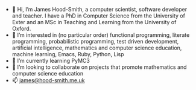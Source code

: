 - 👋 Hi, I’m James Hood-Smith, a computer scientist, software developer and teacher. I have a PhD in Computer Science from the University of Exter and an MSc in Teaching and Learning from the University of Oxford.
- 👀 I’m interested in (no particular order) functional programming, literate programming, probabilistic programming, test driven development, artificial intelligence, mathematics and computer science education, machine learning, Emacs, Ruby, Python, Lisp
- 🌱 I’m currently learning PyMC3
- 💞️ I’m looking to collaborate on projects that promote mathematics and computer science education
- 📫 james@hood-smith.me.uk

<!---
jhoodsmith/jhoodsmith is a ✨ special ✨ repository because its `README.md` (this file) appears on your GitHub profile.
You can click the Preview link to take a look at your changes.
--->
